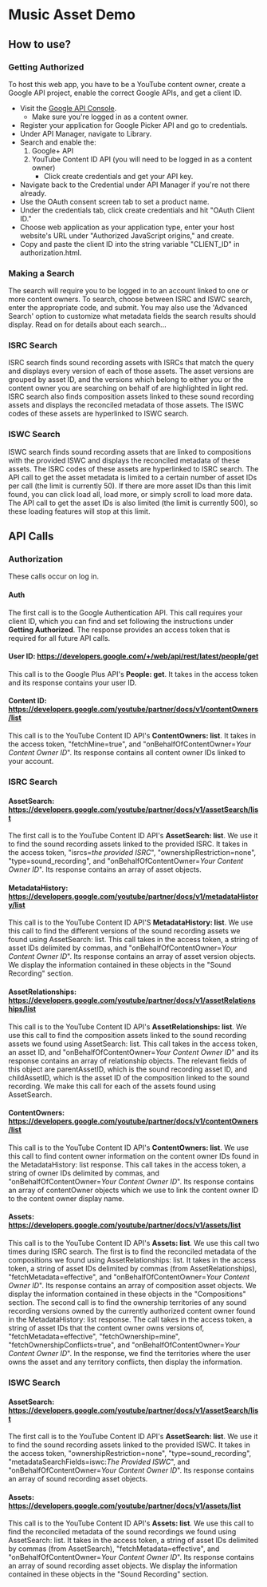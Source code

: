 # Music Asset Demo

## How to use?

### Getting Authorized
To host this web app, you have to be a YouTube content owner, create a Google API project, enable the correct Google APIs, and get a client ID.
* Visit the [Google API Console](https://console.developers.google.com/flows/enableapi?apiid=picker&credential=client_key).
    * Make sure you're logged in as a content owner.
* Register your application for Google Picker API and go to credentials.
* Under API Manager, navigate to Library.
* Search and enable the:
    1. Google+ API
    2. YouTube Content ID API (you will need to be logged in as a content owner)
        * Click create credentials and get your API key.
* Navigate back to the Credential under API Manager if you're not there already.
* Use the OAuth consent screen tab to set a product name.
* Under the credentials tab, click create credentials and hit "OAuth Client ID."
* Choose web application as your application type, enter your host website's URL under "Authorized JavaScript origins," and create.
* Copy and paste the client ID into the string variable "CLIENT_ID" in authorization.html.

### Making a Search
The search will require you to be logged in to an account linked to one or more content owners. To search, choose between ISRC and ISWC search, enter the appropriate code, and submit. You may also use the 'Advanced Search' option to customize what metadata fields the search results should display. Read on for details about each search...

### ISRC Search
ISRC search finds sound recording assets with ISRCs that match the query and displays every version of each of those
assets. The asset versions are grouped by asset ID, and the versions which belong to either you or the content owner you are searching on behalf of are highlighted in light red. ISRC search also finds composition assets linked to these sound recording assets and displays the reconciled metadata of those assets. The ISWC codes of these assets are hyperlinked to ISWC search.

### ISWC Search
ISWC search finds sound recording assets that are linked to compositions with the provided ISWC and displays the reconciled metadata of these assets. The ISRC codes of these assets are hyperlinked to ISRC search. The API call to get the asset metadata is limited to a certain number of asset IDs per call (the limit is currently 50). If there are more asset IDs than this limit found, you can click load all, load more, or simply scroll to load more data. The API call to get the asset IDs is also limited (the limit is currently 500), so these loading features will stop at this limit.

## API Calls

### Authorization
These calls occur on log in.

#### Auth
The first call is to the Google Authentication API. This call requires your client ID, which you can find and set following the instructions under **Getting Authorized**. The response provides an access token that is required for all future API calls.

#### User ID: https://developers.google.com/+/web/api/rest/latest/people/get
This call is to the Google Plus API's **People: get**. It takes in the access token and its response contains your user ID.

#### Content ID: https://developers.google.com/youtube/partner/docs/v1/contentOwners/list
This call is to the YouTube Content ID API's **ContentOwners: list**. It takes in the access token, "fetchMine=true", and "onBehalfOfContentOwner=*Your Content Owner ID*". Its response contains all content owner IDs linked to your account.

### ISRC Search

#### AssetSearch: https://developers.google.com/youtube/partner/docs/v1/assetSearch/list
The first call is to the YouTube Content ID API's **AssetSearch: list**. We use it to find the sound recording assets linked to the provided ISRC. It takes in the access token, "isrcs=*the provided ISRC*", "ownershipRestriction=none", "type=sound_recording", and "onBehalfOfContentOwner=*Your Content Owner ID*". Its response contains an array of asset objects.

#### MetadataHistory: https://developers.google.com/youtube/partner/docs/v1/metadataHistory/list
This call is to the YouTube Content ID API'S **MetadataHistory: list**. We use this call to find the different versions of the sound recording assets we found using AssetSearch: list. This call takes in the access token, a string of asset IDs delimited by commas, and "onBehalfOfContentOwner=*Your Content Owner ID*". Its response contains an array of asset version objects. We display the information contained in these objects in the "Sound Recording" section.

#### AssetRelationships: https://developers.google.com/youtube/partner/docs/v1/assetRelationships/list
This call is to the YouTube Content ID API's **AssetRelationships: list**. We use this call to find the composition assets linked to the sound recording assets we found using AssetSearch: list. This call takes in the access token, an asset ID, and "onBehalfOfContentOwner=*Your Content Owner ID*" and its response contains an array of relationship objects. The relevant fields of this object are parentAssetID, which is the sound recording asset ID, and childAssetID, which is the asset ID of the composition linked to the sound recording. We make this call for each of the assets found using AssetSearch.

#### ContentOwners: https://developers.google.com/youtube/partner/docs/v1/contentOwners/list
This call is to the YouTube Content ID API's **ContentOwners: list**. We use this call to find content owner information on the content owner IDs found in the MetadataHistory: list response. This call takes in the access token, a string of owner IDs delimited by commas, and "onBehalfOfContentOwner=*Your Content Owner ID*". Its response contains an array of contentOwner objects which we use to link the content owner ID to the content owner display name.

#### Assets: https://developers.google.com/youtube/partner/docs/v1/assets/list
This call is to the YouTube Content ID API's **Assets: list**. We use this call two times during ISRC search. The first is to find the reconciled metadata of the compositions we found using AssetRelationships: list. It takes in the access token, a string of asset IDs delimited by commas (from AssetRelationships), "fetchMetadata=effective", and "onBehalfOfContentOwner=*Your Content Owner ID*". Its response contains an array of composition asset objects. We display the information contained in these objects in the "Compositions" section. The second call is to find the ownership territories of any sound recording versions owned by the currently authorized content owner found in the MetadataHistory: list response. The call takes in the access token, a string of asset IDs that the content owner owns versions of, "fetchMetadata=effective", "fetchOwnership=mine", "fetchOwnershipConflicts=true", and "onBehalfOfContentOwner=*Your Content Owner ID*". In the response, we find the territories where the user owns the asset and any territory conflicts, then display the information.

### ISWC Search

#### AssetSearch: https://developers.google.com/youtube/partner/docs/v1/assetSearch/list
The first call is to the YouTube Content ID API's **AssetSearch: list**. We use it to find the sound recording assets linked to the provided ISWC. It takes in the access token, "ownershipRestriction=none", "type=sound_recording", "metadataSearchFields=iswc:*The Provided ISWC*", and "onBehalfOfContentOwner=*Your Content Owner ID*". Its response contains an array of sound recording asset objects.

#### Assets: https://developers.google.com/youtube/partner/docs/v1/assets/list
This call is to the YouTube Content ID API's **Assets: list**. We use this call to find the reconciled metadata of the sound recordings we found using AssetSearch: list. It takes in the access token, a string of asset IDs delimited by commas (from AssetSearch), "fetchMetadata=effective", and "onBehalfOfContentOwner=*Your Content Owner ID*". Its response contains an array of sound recording asset objects. We display the information contained in these objects in the "Sound Recording" section.
